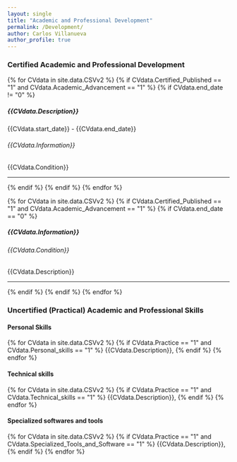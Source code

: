 ```yaml
---
layout: single
title: "Academic and Professional Development"
permalink: /Development/
author: Carlos Villanueva
author_profile: true
---
```

<h3>Certified Academic and Professional Development</h3>
<!-- Certified knowledge that took more than a half year -->
{% for CVdata in site.data.CSVv2 %}
{% if CVdata.Certified_Published == "1" and CVdata.Academic_Advancement == "1" %}
{% if CVdata.end_date != "0"  %}
<h5> {{CVdata.Description}} </h5>
<h7>{{CVdata.start_date}} - {{CVdata.end_date}} </h7>
<h6> {{CVdata.Information}} </h6>
<a>  {{CVdata.Condition}} </a>
<br>
<hr>
{% endif %}
{% endif %}
{% endfor %}

<!-- Certified knowledge that took less than a half year -->
{% for CVdata in site.data.CSVv2 %}
{% if CVdata.Certified_Published == "1" and CVdata.Academic_Advancement == "1" %}
{% if CVdata.end_date == "0"  %}
<h5> {{CVdata.Information}} </h5>
<h6> {{CVdata.Condition}} </h6>
<a>  {{CVdata.Description}} </a>
<br>
<hr>
{% endif %}
{% endif %}
{% endfor %}

<h3>Uncertified (Practical) Academic and Professional Skills</h3>
<!-- Personal Skills -->
<h4> Personal Skills </h4>
{% for CVdata in site.data.CSVv2 %}
{% if CVdata.Practice == "1" and CVdata.Personal_skills == "1" %}
<la>{{CVdata.Description}},</la>
{% endif %}
{% endfor %}
<br>
<!-- Technical Skills -->
<h4> Technical skills  </h4>
{% for CVdata in site.data.CSVv2 %}
{% if CVdata.Practice == "1" and CVdata.Technical_skills == "1" %}
<la>{{CVdata.Description}},</la>
{% endif %}
{% endfor %}
<br>
<!-- Specialized softwares and tools -->
<h4> Specialized softwares and tools  </h4>
{% for CVdata in site.data.CSVv2 %}
{% if CVdata.Practice == "1" and CVdata.Specialized_Tools_and_Software == "1" %}
<la>{{CVdata.Description}},</la>
{% endif %}
{% endfor %}
<br>

